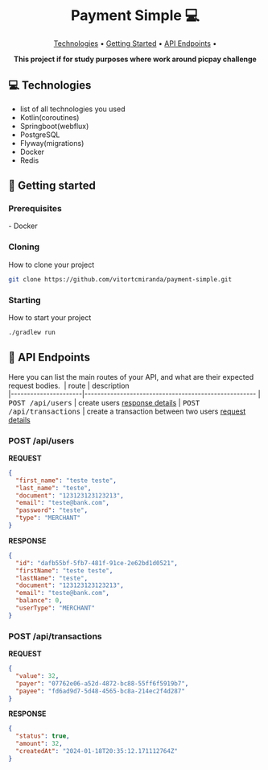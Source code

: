 <h1 align="center" style="font-weight: bold;">Payment Simple 💻</h1>

<p align="center">
 <a href="#tech">Technologies</a> • 
 <a href="#started">Getting Started</a> • 
  <a href="#routes">API Endpoints</a> •
</p>

<p align="center">
    <b>This project if for study purposes where work around picpay challenge</b>
</p>

<h2 id="technologies">💻 Technologies</h2>

- list of all technologies you used
- Kotlin(coroutines)
- Springboot(webflux)
- PostgreSQL
- Flyway(migrations)
- Docker
- Redis

<h2 id="started">🚀 Getting started</h2>

<h3>Prerequisites</h3>
- Docker


<h3>Cloning</h3>

How to clone your project

```bash
git clone https://github.com/vitortcmiranda/payment-simple.git
```

<h3>Starting</h3>

How to start your project

```bash
./gradlew run
```

<h2 id="routes">📍 API Endpoints</h2>

Here you can list the main routes of your API, and what are their expected request bodies.
​
| route               | description                                          
|----------------------|-----------------------------------------------------
| <kbd>POST /api/users</kbd>     | create users [response details](#user-post-detail)
| <kbd>POST /api/transactions</kbd>     | create a transaction between two users [request details](#transactions-post-detail)

<h3 id="user-post-detail">POST /api/users</h3>

**REQUEST**
```json
{
  "first_name": "teste teste",
  "last_name": "teste",
  "document": "123123123123213",
  "email": "teste@bank.com",
  "password": "teste",
  "type": "MERCHANT"
}
```

**RESPONSE**
```json
{
  "id": "dafb55bf-5fb7-481f-91ce-2e62bd1d0521",
  "firstName": "teste teste",
  "lastName": "teste",
  "document": "123123123123213",
  "email": "teste@bank.com",
  "balance": 0,
  "userType": "MERCHANT"
}
```

<h3 id="transactions-post-detail">POST /api/transactions</h3>

**REQUEST**
```json
{
  "value": 32,
  "payer": "07762e06-a52d-4872-bc88-55ff6f5919b7",
  "payee": "fd6ad9d7-5d48-4565-bc8a-214ec2f4d287"
}
```

**RESPONSE**
```json
{
  "status": true,
  "amount": 32,
  "createdAt": "2024-01-18T20:35:12.171112764Z"
}
```

